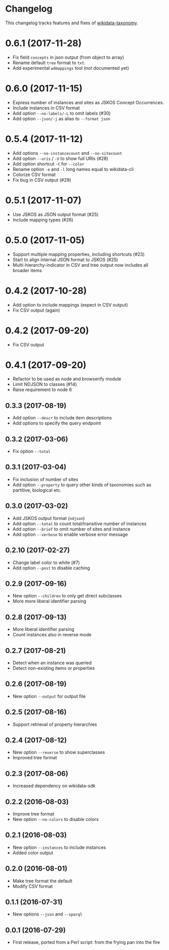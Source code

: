 # Changelog

This changelog tracks features and fixes of [wikidata-taxonomy](https://www.npmjs.com/package/wikidata-taxonomy).

# 0.6.1 (2017-11-28)

* Fix field `concepts` in json output (from object to array)
* Rename default `tree` format to `txt`.
* Add experimental `wdmappings` tool (not documented yet)

# 0.6.0 (2017-11-15)

* Express number of instances and sites as JSKOS Concept Occurrences.
* Include instances in CSV format
* Add option `--no-labels/-L` to omit labels (#30)
* Add option `--json/-j` as alias to `--format json`

# 0.5.4 (2017-11-12)

* Add options `--no-instancecount` and `--no-sitecount`
* Add option `--uris` / `-U` to show full URIs (#28)
* Add option shortcut `-C` for `--color`
* Rename option `-e` and `-l` long names equal to wikidata-cli
* Colorize CSV format
* Fix bug in CSV output (#29)

# 0.5.1 (2017-11-07)

* Use JSKOS as JSON output format (#25)
* Include mapping types (#26)

# 0.5.0 (2017-11-05)

* Support multiple mapping properties, including shortcuts (#23)
* Start to align internal JSON format to JSKOS (#25)
* Multi-hierarchy-indicator in CSV and tree output now includes all broader items

# 0.4.2 (2017-10-28)

* Add option to include mappings (expect in CSV output)
* Fix CSV output (again)

# 0.4.2 (2017-09-20)

* Fix CSV output

# 0.4.1 (2017-09-20)

* Refactor to be used as node and browserify module
* Limit NDJSON to classes (#14)
* Raise requirement to node 6 

## 0.3.3 (2017-08-19)

* Add option `--descr` to include item descriptions
* Add options to specify the query endpoint

## 0.3.2 (2017-03-06)

* Fix option `--total`

## 0.3.1 (2017-03-04)

* Fix inclusion of number of sites
* Add option `--property` to query other kinds of taxonomies
  such as partitive, biological etc.

## 0.3.0 (2017-03-02)

* Add JSKOS output format (`ndjson`)
* Add option `--total` to count total/transitive number of instances
* Add option `--brief` to omit number of sites and instance
* Add option `--verbose` to enable verbose error message

## 0.2.10 (2017-02-27)

* Change label color to white (#7)
* Add option `--post` to disable caching

## 0.2.9 (2017-09-16)

* New option `--children` to only get direct subclasses
* More more liberal identifier parsing

## 0.2.8 (2017-09-13)

* More liberal identifier parsing
* Count instances also in reverse mode

## 0.2.7 (2017-08-21)

* Detect when an instance was queried
* Detect non-existing items or properties

## 0.2.6 (2017-08-19)

* New option `--output` for output file

## 0.2.5 (2017-08-16)

* Support retrieval of property hierarchies

## 0.2.4 (2017-08-12)

* New option `--reverse` to show superclasses 
* Improved tree format

## 0.2.3 (2017-08-06)

* Increased dependency on wikidata-sdk

## 0.2.2 (2016-08-03)

* Improve tree format
* New option `--no-colors` to disable colors 

## 0.2.1 (2016-08-03)

* New option `--instances` to include instances
* Added color output

## 0.2.0 (2016-08-01)

* Make tree format the default
* Modify CSV format

## 0.1.1 (2016-07-31)

* New options `--json` and `--sparql`

## 0.0.1 (2016-07-29)

* First release, ported from a Perl script: from the frying pan into the fire

